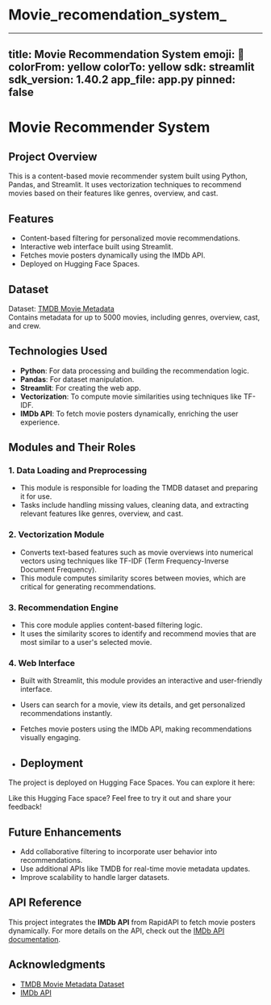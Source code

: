 # Movie_recomendation_system_
---
title: Movie Recommendation System
emoji: 🍿
colorFrom: yellow
colorTo: yellow
sdk: streamlit
sdk_version: 1.40.2
app_file: app.py
pinned: false
---

# Movie Recommender System  

## Project Overview  
This is a content-based movie recommender system built using Python, Pandas, and Streamlit. It uses vectorization techniques to recommend movies based on their features like genres, overview, and cast.  

## Features  
- Content-based filtering for personalized movie recommendations.  
- Interactive web interface built using Streamlit.  
- Fetches movie posters dynamically using the IMDb API.  
- Deployed on Hugging Face Spaces.  

## Dataset  
Dataset: [TMDB Movie Metadata](https://www.kaggle.com/datasets/tmdb/tmdb-movie-metadata)  
Contains metadata for up to 5000 movies, including genres, overview, cast, and crew.  

## Technologies Used  
- **Python**: For data processing and building the recommendation logic.  
- **Pandas**: For dataset manipulation.  
- **Streamlit**: For creating the web app.  
- **Vectorization**: To compute movie similarities using techniques like TF-IDF.  
- **IMDb API**: To fetch movie posters dynamically, enriching the user experience.  

## Modules and Their Roles  

### **1. Data Loading and Preprocessing**  
- This module is responsible for loading the TMDB dataset and preparing it for use.  
- Tasks include handling missing values, cleaning data, and extracting relevant features like genres, overview, and cast.  

### **2. Vectorization Module**  
- Converts text-based features such as movie overviews into numerical vectors using techniques like TF-IDF (Term Frequency-Inverse Document Frequency).  
- This module computes similarity scores between movies, which are critical for generating recommendations.  

### **3. Recommendation Engine**  
- This core module applies content-based filtering logic.  
- It uses the similarity scores to identify and recommend movies that are most similar to a user's selected movie.  

### **4. Web Interface**  
- Built with Streamlit, this module provides an interactive and user-friendly interface.  
- Users can search for a movie, view its details, and get personalized recommendations instantly.  
- Fetches movie posters using the IMDb API, making recommendations visually engaging.

- ## Deployment  
The project is deployed on Hugging Face Spaces. You can explore it here:  


Like this Hugging Face space? Feel free to try it out and share your feedback!  

## Future Enhancements  
- Add collaborative filtering to incorporate user behavior into recommendations.  
- Use additional APIs like TMDB for real-time movie metadata updates.  
- Improve scalability to handle larger datasets.  

## API Reference  
This project integrates the **IMDb API** from RapidAPI to fetch movie posters dynamically. For more details on the API, check out the [IMDb API documentation](https://rapidapi.com/apidojo/api/imdb8/).  

## Acknowledgments  
- [TMDB Movie Metadata Dataset](https://www.kaggle.com/datasets/tmdb/tmdb-movie-metadata)  
- [IMDb API](https://rapidapi.com/apidojo/api/imdb8/)
